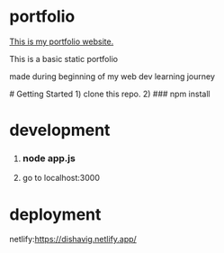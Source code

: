 # portfolio
<a href="https://dishavig.netlify.app/">This is my portfolio website.</a>
<p>This is a basic static portfolio</p>
<p>made during beginning of my web dev learning journey</p>
# Getting Started
1) clone this repo.
2) ### npm install

# development
1) ### node app.js
2) go to localhost:3000

# deployment
netlify:https://dishavig.netlify.app/
